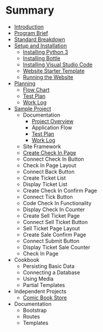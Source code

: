 # Summary

* [Introduction](README.md)
* [Program Brief](program_brief.md)
* [Standard Breakdown](standard_breakdown.md)
* [Setup and Installation](setup_and_installation.md)
   * [Installing Python 3](setup-and-installation/installing_python_3.md)
   * [Installing Bottle](setup-and-installation/installing_bottle.md)
   * [Installing Visual Studio Code](installing-vs-code.md)
   * [Website Starter Template](setup-and-installation/website_starter_template.md)
   * [Running the Website](setup-and-installation/running_the_website.md)
* [Planning](planning.md)
   * [Flow Chart](flow_chart.md)
   * [Test Plan](test_plan.md)
   * [Work Log](dailylog_md.md)
* [Sample Project](example-website.md)
   * Documentation
       * [Project Overview](project-overview.md)
       * Application Flow
       * [Test Plan](test-plan.md)
       * [Work Log](work-log.md)
   * Site Framework
   * [Create Check In Page](create-check-in-page.md)
   * Connect Check In Button
   * Check In Page Layout
   * Connect Back Button
   * Create Ticket List
   * Display Ticket List
   * Create Check In Confirm Page
   * Connect Tick Button
   * Code Check In Functionality
   * Display Check In Counter
   * Create Sell Ticket Page
   * Connect Sell Ticket Button
   * Sell Ticket Page Layout
   * Create Sale Confirm Page
   * Connect Submit Button
   * Display Ticket Sale Counter
   * Check In Page
* Cookbook
   * Persisting Basic Data
   * Connecting a Database
   * Using Media
   * Partial Templates
* Independent Projects
   * [Comic Book Store](comic_book_store.md)
* Documentation
   * Bootstrap
   * Routes
   * Templates

